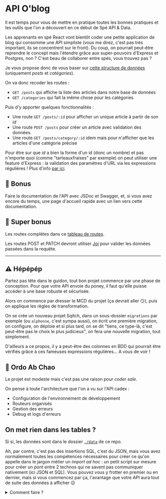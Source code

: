 # API O'blog

Il est temps pour vous de mettre en pratique toutes les bonnes pratiques et les outils que l'on a découvert en ce début de Spé API & Data.

Les apprenants en spé React vont bientôt coder une petite application de blog qui consomme une API simpliste (vous me direz, c'est pas très important, ils se concentrent sur le front). Du coup, on pourrait peut-être reprendre le concept mais l'étendre grâce aux super-pouvoirs d'Express et Postgres, non ? C'est beau de collaborer entre spés, vous trouvez pas ?

Je vous propose donc de vous baser sur [cette structure de données](https://oclock-open-apis.now.sh/) (uniquement _posts_ et _catégories_).

On va donc recoder les routes :

- `GET /posts` qui affiche la liste des articles dans notre base de données
- `GET /categories` qui fait la même chose pour les catégories

Puis d'y apporter quelques fonctionnalités :

- Une route `GET /posts/:id` pour afficher un unique article à partir de son _id_
- Une route `POST /posts` pour créer un article avec validation des données.
- Une route `GET /posts/category/:id` idem mais pour n'afficher que les articles d'une catégorie précise

Pour être sur que *id* a bien la forme d'un id (donc un nombre) et pas n'importe quoi (comme "tarteauxfraises" par exemple) on peut utiliser une feature d'Express : la validation des paramètres d'URL via les expressions régulières ! Plus d'info [par ici](https://expressjs.com/en/guide/routing.html#route-parameters).

## :gift: Bonus

Faire la documentation de l'API avec JSDoc et Swagger, et, si vous avez encore du temps, une page d'accueil rapide avec un lien vers cette documentation.

## :superhero: Super bonus

Les routes complètes dans ce [tableau de routes](./docs/routes.md).

Les routes POST et PATCH devront utiliser [Joi](https://www.npmjs.com/package/joi) pour valider les données passées dans la requête.

---

## :warning: Hépépép

Partez pas tête dans le guidon, tout bon projet commence par une phase de conception. Pour que votre API envoie du poney, il faut qu'elle puisse accéder à une base robuste et sécurisée. 

Alors on commence par dresser le MCD du projet (ça devrait aller :smirk:), puis on applique les règles de transformation.

On se crée un nouveau projet Sqitch, dans un sous-dossier `migrations` par exemple (ou `alphonse`, c'est sympa aussi), on écrit une première migration, on configure, on déploie et si plus tard, on se dit "tiens, ce type-là, c'est peut-être pas le choix le plus judicieux", on fera une nouvelle migration, tout simplement.

D'ailleurs a ce propos, il y a peut-être des colonnes en BDD qui pourrait être vérifiés grâce à ces fameuses expressions régulières… A vous de voir !

## :pencil: Ordo Ab Chao

Le projet est modeste mais c'est pas une raison pour _coder sale_.

On pense à toute l'architecture que l'on a vu sur l'API cadex :

- Configuration de l'environnement de développement
- Routeurs organisés
- Gestion des erreurs
- Debug et logs d'erreurs

## On met rien dans les tables ?

Si si, les données sont dans le dossier [`./data`](./data) de ce repo.

Ah, par contre, c'est pas des insertions SQL, c'est du JSON, mais vous avez normalement toutes les compétences nécessaires pour créer ce qu'on appelle dans le jargon métier un _import ad hoc_ : un petit script sur mesure pour créer un pont entre 2 technos qui ne savent pas communiquer nativement (ici JSON et SQL). Vous pouvez vous y frotter en premier ou en dernier, mais si vous commencez par ça, l'avantage que votre API aura tout de suite des données à afficher :wink:

<details>
<summary>Comment faire ?</summary>

1. Créer un script sobrement nommé `./data/import.js` : ben oui, le pont le plus évident entre JSON et SQL, c'est Javascript.
2. Récupérer les données du fichier JSON
3. Boucler sur ces données
4. Pour chaque donnée, exécuter une requête d'insertion SQL
5. Parce que vous allez probablement essayer plusieurs fois avant d'y arriver, vous allez avoir des problèmes d'unicité et autres joyeusetés SQL : prévoyez de faire table rase des données déjà dans la base avant de commencer à boucler :bomb:

</details>
